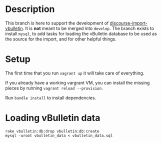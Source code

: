 # Description
This branch is here to support the development of [discourse-import-vbulletin](https://github.com/pacemkr/discourse-import-vbulletin). It is **not** meant to be merged into `develop`. The branch exists to install `mysql`, to add tasks for loading the vBulletin database to be used as the source for the import, and for other helpful things.

# Setup

The first time that you run `vagrant up` it will take care of everything. 

If you already have a working vargrant VM, you can install the missing pieces by running `vagrant reload --provision`.

Run `bundle install` to install dependencies.

# Loading vBulletin data

    rake vbulletin:db:drop vbulletin:db:create
    mysql -uroot vbulletin_data < vbulletin_data.sql
